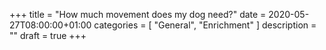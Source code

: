 +++
title =  "How much movement does my dog need?"
date = 2020-05-27T08:00:00+01:00
categories = [
    "General",
    "Enrichment"
]
description = ""
draft = true
+++

